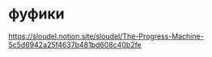 # фуфики

<https://sloudel.notion.site/sloudel/The-Progress-Machine-5c5d6942a25f4637b481bd608c40b2fe>
